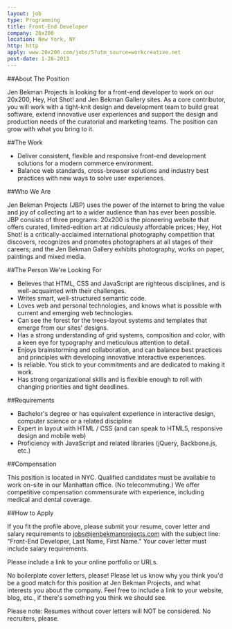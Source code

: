 ```yaml
---
layout: job
type: Programming
title: Front-End Developer
company: 20x200
location: New York, NY
http: http
apply: www.20x200.com/jobs/5?utm_source=workcreative.net
post-date: 1-28-2013
---
```


##About The Position

Jen Bekman Projects is looking for a front-end developer to work on our 20x200, Hey, Hot Shot! and Jen Bekman Gallery sites. As a core contributor, you will work with a tight-knit design and development team to build great software, extend innovative user experiences and support the design and production needs of the curatorial and marketing teams. The position can grow with what you bring to it.

##The Work

* Deliver consistent, flexible and responsive front-end development solutions for a modern commerce environment.
* Balance web standards, cross-browser solutions and industry best practices with new ways to solve user experiences.

##Who We Are

Jen Bekman Projects (JBP) uses the power of the internet to bring the value and joy of collecting art to a wider audience than has ever been possible. JBP consists of three programs: 20x200 is the pioneering website that offers curated, limited-edition art at ridiculously affordable prices; Hey, Hot Shot! is a critically-acclaimed international photography competition that discovers, recognizes and promotes photographers at all stages of their careers; and the Jen Bekman Gallery exhibits photography, works on paper, paintings and mixed media.

##The Person We're Looking For

* Believes that HTML, CSS and JavaScript are righteous disciplines, and is well-acquainted with their challenges.
* Writes smart, well-structured semantic code.
* Loves web and personal technologies, and knows what is possible with current and emerging web technologies.
* Can see the forest for the trees-layout systems and templates that emerge from our sites' designs.
* Has a strong understanding of grid systems, composition and color, with a keen eye for typography and meticulous attention to detail.
* Enjoys brainstorming and collaboration, and can balance best practices and principles with developing innovative interactive experiences.
* Is reliable. You stick to your commitments and are dedicated to making it work.
* Has strong organizational skills and is flexible enough to roll with changing priorities and tight deadlines.

##Requirements

* Bachelor's degree or has equivalent experience in interactive design, computer science or a related discipline
* Expert in layout with HTML / CSS (and can speak to HTML5, responsive design and mobile web)
* Proficiency with JavaScript and related libraries (jQuery, Backbone.js, etc.)

##Compensation

This position is located in NYC. Qualified candidates must be available to work on-site in our Manhattan office. (No telecommuting.) We offer competitive compensation commensurate with experience, including medical and dental coverage.

##How to Apply

If you fit the profile above, please submit your resume, cover letter and salary requirements to jobs@jenbekmanprojects.com with the subject line: "Front-End Developer, Last Name, First Name." Your cover letter must include salary requirements.

Please include a link to your online portfolio or URLs.

No boilerplate cover letters, please! Please let us know why you think you'd be a good match for this position at Jen Bekman Projects, and what interests you about the company. Feel free to include a link to your website, blog, etc., if there's something you think we should see.

Please note: Resumes without cover letters will NOT be considered. No recruiters, please.
